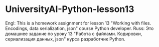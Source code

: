# UniversityAI-Python-lesson13
Engl: This is a homework assignment for lesson 13 "Working with files. Encodings, data serialization, json" course Python developer.  Russ: Это домашнее задание по уроку 13 "Работа с файлами. Кодировки, сериализация данных, json" курса разработчик Python.

